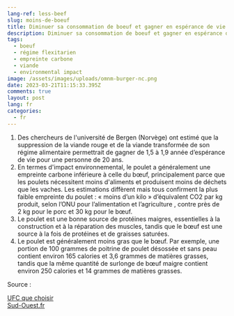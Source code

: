 ```yaml
---
lang-ref: less-beef
slug: moins-de-boeuf
title: Diminuer sa consommation de boeuf et gagner en espérance de vie !
description: Diminuer sa consommation de boeuf et gagner en espérance de vie !
tags:
  - boeuf
  - régime flexitarien
  - empreinte carbone
  - viande
  - environmental impact
image: /assets/images/uploads/omnm-burger-nc.png
date: 2023-03-21T11:15:33.395Z
comments: true
layout: post
lang: fr
categories:
  - fr
---
```

1. Des chercheurs de l'université de Bergen (Norvège) ont estimé que la suppression de la viande rouge et de la viande transformée de son régime alimentaire permettrait de gagner de 1,5 à 1,9 année d’espérance de vie pour une personne de 20 ans. 
2. En termes d'impact environnemental, le poulet a généralement une empreinte carbone inférieure à celle du bœuf, principalement parce que les poulets nécessitent moins d'aliments et produisent moins de déchets que les vaches. Les estimations diffèrent mais tous confirment la plus faible empreinte du poulet : « moins d’un kilo » d’équivalent CO2 par kg produit, selon l’ONU pour l’alimentation et l’agriculture , contre près de 2 kg pour le porc et 30 kg pour le bœuf.
3. Le poulet est une bonne source de protéines maigres, essentielles à la construction et à la réparation des muscles, tandis que le bœuf est une source à la fois de protéines et de graisses saturées.
4. Le poulet est généralement moins gras que le bœuf. Par exemple, une portion de 100 grammes de poitrine de poulet désossée et sans peau contient environ 165 calories et 3,6 grammes de matières grasses, tandis que la même quantité de surlonge de bœuf maigre contient environ 250 calories et 14 grammes de matières grasses.

Source : 

[UFC que choisir ](https://www.quechoisir.org/actualite-changements-alimentaires-jusqu-a-13-annees-de-vie-gagnees-n98597/)\
[Sud-Ouest.fr ](https://www.sudouest.fr/environnement/le-poulet-est-il-vraiment-la-meilleure-viande-pour-le-climat-17260520.php#)